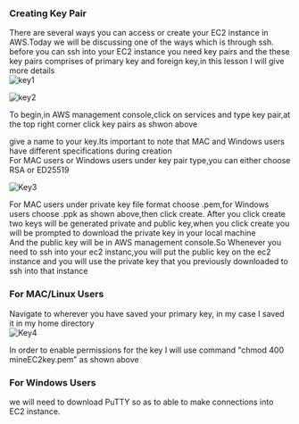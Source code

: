 ### Creating Key Pair
There are several ways you can access or create your EC2 instance in AWS.Today we will be discussing  one of the ways which is through ssh.
<br>
before you can ssh into your EC2 instance you need key pairs and the these key pairs comprises of primary key and foreign key,in this lesson I will give more details
<br>
![key1](https://github.com/AdventureLouis/Host-a-wordpress-website-in-AWS/assets/161846069/4d274f5e-f93b-4659-99d0-50803d58166c)

![key2](https://github.com/AdventureLouis/Host-a-wordpress-website-in-AWS/assets/161846069/28339997-22af-4df4-8ee5-b330d9c42365)

To begin,in AWS management console,click on services and type key pair,at the top right corner click key pairs as shwon above
<br>

give a name to your key.Its important to note that MAC and Windows users have different specifications during creation
<br>
For MAC users or Windows users under  key pair type,you can either choose RSA or ED25519
<BR>

![Key3](https://github.com/AdventureLouis/Host-a-wordpress-website-in-AWS/assets/161846069/c743c7ef-a187-4c49-b7a4-6fdd9105c387)


For MAC users under private key file format choose .pem,for Windows users choose .ppk as shown above,then click create.
After you click create two keys will be generated private and public key,when you click create you will be prompted to download the private key in your local machine
<br>
And the public key will be in AWS management console.So Whenever you need to ssh into your ec2 instanc,you will put the public key on the ec2 instance and you will use the private key 
that you previously downloaded to ssh into that instance

### For MAC/Linux Users
Navigate to wherever you have saved your primary key, in my case I saved it in my home directory 
<br>
![Key4](https://github.com/AdventureLouis/Host-a-wordpress-website-in-AWS/assets/161846069/f7b8c2eb-8bd0-404a-b9e0-5a5126f54f0a)

In order to enable permissions  for the key I will use command "chmod 400 mineEC2key.pem" as shown above

### For Windows Users
we will need to download PuTTY so as to able to make connections into EC2 instance.


